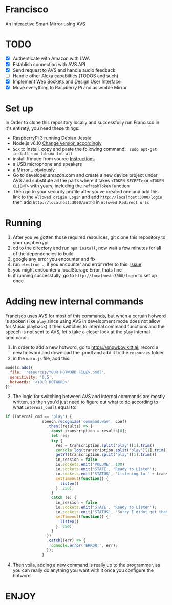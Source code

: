 # Francisco
An Interactive Smart Mirror using AVS

# TODO
- [x] Authenticate with Amazon with LWA
- [x] Establish connection with AVS API
- [x] Send request to AVS and handle audio feedback
- [ ] Handle other Alexa capabilties (TODOS and such)
- [x] Implement Web Sockets and Design User Interface
- [x] Move everything to Raspberry Pi and assemble Mirror

# Set up
In Order to clone this repository locally and successfully run Francisco in it's entirety, you need these things:
  - RaspberryPi 3 running Debian Jessie
  - Node.js v6.10 [Change version accordingly](https://www.vultr.com/docs/installing-node-js-from-source-on-ubuntu-14-04)
  - `SoX` to install, copy and paste the following command: ` sudo apt-get install sox libsox-fmt-all`
  - install ffmpeg from source [Instructions](http://stackoverflow.com/questions/37369330/error-while-installing-ffmpeg-under-raspbian-debian-8-jessie)
  - a USB microphone and speakers
  - a Mirror... obviously 
  - Go to developer.amazon.com and create a new device project under AVS and substitute all the parts where it takes `<TOKEN SECRET>` or `<TOKEN CLIENT>` with yours, including the `refreshToken` function
  - Then go to your security profile after youve created one and add this link to the `Allowed origin Login` and add `http://localhost:3000/login` then add `http://localhost:3000/authd` in `Allowed Redirect urls`

# Running
1. After you've gotten those required resources, git clone this repository to your raspberrypi
2. cd to the directory and run `npm install`, now wait a few minutes for all of the dependencies to build
3. google any error you encounter and fix
4. run `electron .`, if you encounter and error refer to this: [Issue](https://github.com/Kitt-AI/snowboy/issues/63)
5. you might encounter a localStorage Error, thats fine
6. if running successfully, go to `http://localhost:3000/login` to set up once

# Adding new internal commands
Francisco uses AVS for most of this commands, but when a certain hotword is spoken (like `play` since using AVS in development mode does not allow for Music playback) it then switches to internal command functions and the speech is not sent to AVS, let's take a closer look at the `play` internal command.

1. In order to add a new hotword, go to https://snowboy.kitt.ai, record a new hotword and download the .pmdl and add it to the `resources` folder
2. in the `main.js` file, add this:
```js
models.add({
  file: 'resources/YOUR HOTWORD FILE>.pmdl',
  sensitivity: '0.5',
  hotwords: '<YOUR HOTWORD>'
});
```
3. The logic for switching between AVS and internal commands are mostly written, so then you'd just need to figure out what to do according to what `internal_cmd` is equal to:
```js
if (internal_cmd == 'play') {
                speech.recognize('command.wav', conf)
                  .then((results) => {
                    const transcription = results[0];
                    let res;
                    try {
                      res = transcription.split('play')[1].trim()
                      console.log(transcription.split('play')[1].trim());
                      getYT(transcription.split('play')[1].trim())
                      in_session = false
                      io.sockets.emit('VOLUME', 100)
                      io.sockets.emit('STATE', 'Ready to Listen');
                      io.sockets.emit('STATUS', 'Listening to ' + transcription.split('play')[1].trim());
                      setTimeout(function() {
                        listen()
                      }, 250);
                    }
                    catch (e) {
                      in_session = false
                      io.sockets.emit('STATE', 'Ready to Listen');
                      io.sockets.emit('STATUS', 'Sorry I didnt get that');
                      setTimeout(function() {
                        listen()
                      }, 250);
                    }
                  })
                  .catch((err) => {
                    console.error('ERROR:', err);
                  });
                }
```
4. Then voila, adding a new command is really up to the programmer, as you can really do anything you want with it once you configure the hotword.


# ENJOY
